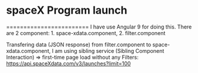 # spaceX Program launch
========================
I have use Angular 9 for doing this.
There are 2 component: 1. space-xdata.component, 2. filter.component

Transfering data (JSON response) from filter.component to space-xdata.component, I am using sibling service (Sibling Component Interaction)
=> first-time page load without any Filters:
    https://api.spaceXdata.com/v3/launches?limit=100
    



